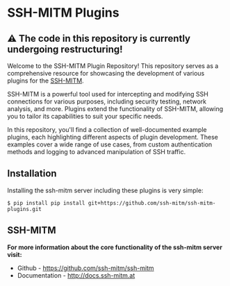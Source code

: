 # SSH-MITM Plugins

## ⚠️ The code in this repository is currently undergoing restructuring!


Welcome to the SSH-MITM Plugin Repository! This repository serves as a comprehensive resource for showcasing the development of various plugins for the [SSH-MITM](https://github.com/ssh-mitm/ssh-mitm).

SSH-MITM is a powerful tool used for intercepting and modifying SSH connections for various purposes, including security testing, network analysis, and more. Plugins extend the functionality of SSH-MITM, allowing you to tailor its capabilities to suit your specific needs.

In this repository, you'll find a collection of well-documented example plugins, each highlighting different aspects of plugin development. These examples cover a wide range of use cases, from custom authentication methods and logging to advanced manipulation of SSH traffic.

## Installation

Installing the ssh-mitm server including these plugins is very simple:

    $ pip install pip install git+https://github.com/ssh-mitm/ssh-mitm-plugins.git

## SSH-MITM

**For more information about the core functionality of the ssh-mitm server visit:**

* Github        - https://github.com/ssh-mitm/ssh-mitm
* Documentation - http://docs.ssh-mitm.at
